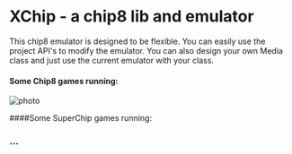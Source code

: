 # XChip - a chip8 lib and emulator
This chip8 emulator is designed to be flexible.
You can easily use the project API's to modify the emulator.
You can also design your own Media class and just use the current emulator with your class.

#### Some Chip8 games running:
![photo](/Tools/Images/BRIX.jpg?raw=true "Optional Title")

####Some SuperChip games running:
### ...
